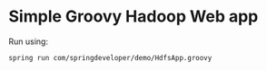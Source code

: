 Simple Groovy Hadoop Web app
============================

Run using:

    spring run com/springdeveloper/demo/HdfsApp.groovy
